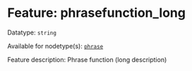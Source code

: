 # Feature: phrasefunction_long

Datatype: `string`

Available for nodetype(s): [`phrase`](phrasenodefeatures.md)

Feature description: Phrase function (long description)

